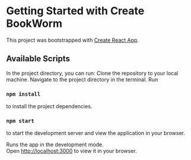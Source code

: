 # Getting Started with Create BookWorm

This project was bootstrapped with [Create React App](https://github.com/facebook/create-react-app).

## Available Scripts

In the project directory, you can run:
Clone the repository to your local machine.
Navigate to the project directory in the terminal.
Run

### `npm install`

to install the project dependencies.

### `npm start`

to start the development server and view the application in your browser.

Runs the app in the development mode.\
Open [http://localhost:3000](http://localhost:3000) to view it in your browser.
